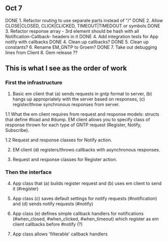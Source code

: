 ## Oct 7

DONE 1. Refactor routing to use separate parts instead of "/"
DONE 2. Allow CLOSE|CLOSED, CLICK|CLICKED, TIMEOUT|TIMEDOUT or symbols
DONE 3. Refactor response array - 3rd element should be hash with all Notification-Callback- headers in it
DONE 4. Add integration tests for App notify with callbacks
DONE 4. Clean up callbacks?
DONE 5. Clean up constants?
6. Rename EM_GNTP to Groem?
DONE 7. Take out debugging lines from Client
8. Gem release ??




## This is what I see as the order of work

### First the infrastructure

1. Basic em client that (a) sends requests in gntp format to server, (b) hangs up appropriately with the server based on responses, (c) register/throw synchronous responses from server.

1.1 What the em client requires from request and response models: structs that define #load and #dump.  EM client allows you to specify class of response thrown for each type of GNTP request (Register, Notify, Subscribe).

1.2 Request and response classes for Notify action.


2. EM client (d) registers/throws callbacks with asynchronous responses.

3. Request and response classes for Register action.


### Then the interface

4. App class that (a) builds register request and (b) uses em client to send it (#register)

5. App class (c) saves default settings for notify requests (#notification) and (d) sends notify requests (#notify)

6. App class (e) defines simple callback handlers for notifications (#when_closed, #when_clicked, #when_timeout) which register as em client callbacks before #notify (?)

7. App class allows 'filterable' callback handlers



